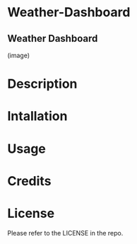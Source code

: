 # Weather-Dashboard
## Weather Dashboard

(image)

# Description


# Intallation


# Usage


# Credits


# License
Please refer to the LICENSE in the repo.

